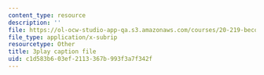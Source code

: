 ```yaml
---
content_type: resource
description: ''
file: https://ol-ocw-studio-app-qa.s3.amazonaws.com/courses/20-219-becoming-the-next-bill-nye-writing-and-hosting-the-educational-show-january-iap-2015/c1d583b603ef2113367b993f3a7f342f_CbDsSQEvEkA.srt
file_type: application/x-subrip
resourcetype: Other
title: 3play caption file
uid: c1d583b6-03ef-2113-367b-993f3a7f342f
---
```

